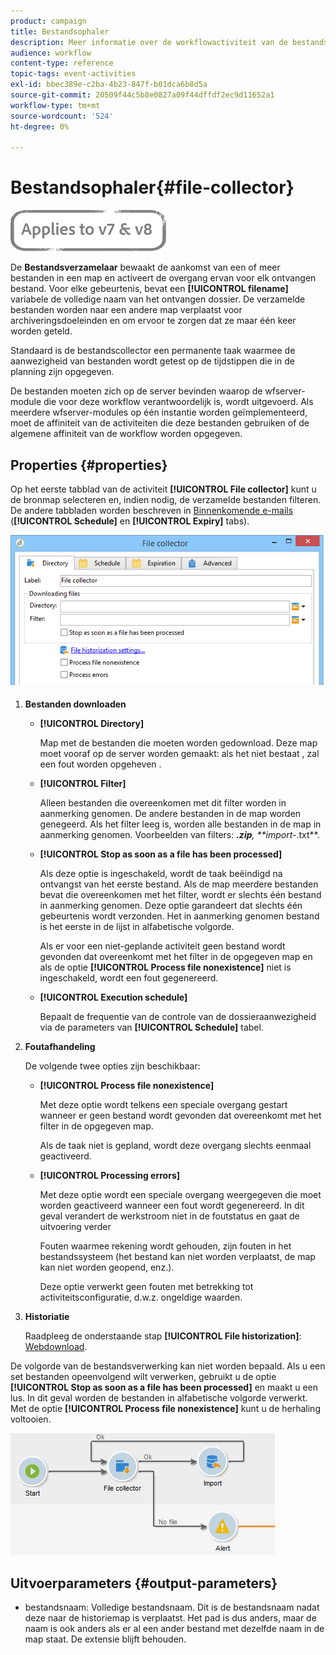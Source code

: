 ```yaml
---
product: campaign
title: Bestandsophaler
description: Meer informatie over de workflowactiviteit van de bestandscollector
audience: workflow
content-type: reference
topic-tags: event-activities
exl-id: bbec389e-c2ba-4b23-847f-b01dca6b8d5a
source-git-commit: 20509f44c5b8e0827a09f44dffdf2ec9d11652a1
workflow-type: tm+mt
source-wordcount: '524'
ht-degree: 0%

---
```


# Bestandsophaler{#file-collector}

![](../../assets/common.svg)

De **Bestandsverzamelaar** bewaakt de aankomst van een of meer bestanden in een map en activeert de overgang ervan voor elk ontvangen bestand. Voor elke gebeurtenis, bevat een **[!UICONTROL filename]** variabele de volledige naam van het ontvangen dossier. De verzamelde bestanden worden naar een andere map verplaatst voor archiveringsdoeleinden en om ervoor te zorgen dat ze maar één keer worden geteld.

Standaard is de bestandscollector een permanente taak waarmee de aanwezigheid van bestanden wordt getest op de tijdstippen die in de planning zijn opgegeven.

De bestanden moeten zich op de server bevinden waarop de wfserver-module die voor deze workflow verantwoordelijk is, wordt uitgevoerd. Als meerdere wfserver-modules op één instantie worden geïmplementeerd, moet de affiniteit van de activiteiten die deze bestanden gebruiken of de algemene affiniteit van de workflow worden opgegeven.

## Properties {#properties}

Op het eerste tabblad van de activiteit **[!UICONTROL File collector]** kunt u de bronmap selecteren en, indien nodig, de verzamelde bestanden filteren. De andere tabbladen worden beschreven in [Binnenkomende e-mails](inbound-emails.md) (**[!UICONTROL Schedule]** en **[!UICONTROL Expiry]** tabs).

![](assets/file_collect_edit.png)

1. **Bestanden downloaden**

   * **[!UICONTROL Directory]**

      Map met de bestanden die moeten worden gedownload. Deze map moet vooraf op de server worden gemaakt: als het niet bestaat , zal een fout worden opgeheven .

   * **[!UICONTROL Filter]**

      Alleen bestanden die overeenkomen met dit filter worden in aanmerking genomen. De andere bestanden in de map worden genegeerd. Als het filter leeg is, worden alle bestanden in de map in aanmerking genomen. Voorbeelden van filters: ***.zip**, **import-*.txt**.

   * **[!UICONTROL Stop as soon as a file has been processed]**

      Als deze optie is ingeschakeld, wordt de taak beëindigd na ontvangst van het eerste bestand. Als de map meerdere bestanden bevat die overeenkomen met het filter, wordt er slechts één bestand in aanmerking genomen. Deze optie garandeert dat slechts één gebeurtenis wordt verzonden. Het in aanmerking genomen bestand is het eerste in de lijst in alfabetische volgorde.

      Als er voor een niet-geplande activiteit geen bestand wordt gevonden dat overeenkomt met het filter in de opgegeven map en als de optie **[!UICONTROL Process file nonexistence]** niet is ingeschakeld, wordt een fout gegenereerd.

   * **[!UICONTROL Execution schedule]**

      Bepaalt de frequentie van de controle van de dossieraanwezigheid via de parameters van **[!UICONTROL Schedule]** tabel.

1. **Foutafhandeling**

   De volgende twee opties zijn beschikbaar:

   * **[!UICONTROL Process file nonexistence]**

      Met deze optie wordt telkens een speciale overgang gestart wanneer er geen bestand wordt gevonden dat overeenkomt met het filter in de opgegeven map.

      Als de taak niet is gepland, wordt deze overgang slechts eenmaal geactiveerd.

   * **[!UICONTROL Processing errors]**

      Met deze optie wordt een speciale overgang weergegeven die moet worden geactiveerd wanneer een fout wordt gegenereerd. In dit geval verandert de werkstroom niet in de foutstatus en gaat de uitvoering verder

      Fouten waarmee rekening wordt gehouden, zijn fouten in het bestandssysteem (het bestand kan niet worden verplaatst, de map kan niet worden geopend, enz.).

      Deze optie verwerkt geen fouten met betrekking tot activiteitsconfiguratie, d.w.z. ongeldige waarden.

1. **Historiatie**

   Raadpleeg de onderstaande stap **[!UICONTROL File historization]**: [Webdownload](web-download.md).

De volgorde van de bestandsverwerking kan niet worden bepaald. Als u een set bestanden opeenvolgend wilt verwerken, gebruikt u de optie **[!UICONTROL Stop as soon as a file has been processed]** en maakt u een lus. In dit geval worden de bestanden in alfabetische volgorde verwerkt. Met de optie **[!UICONTROL Process file nonexistence]** kunt u de herhaling voltooien.

![](assets/file_collect_loop.png)

## Uitvoerparameters {#output-parameters}

* bestandsnaam: Volledige bestandsnaam. Dit is de bestandsnaam nadat deze naar de historiemap is verplaatst. Het pad is dus anders, maar de naam is ook anders als er al een ander bestand met dezelfde naam in de map staat. De extensie blijft behouden.
